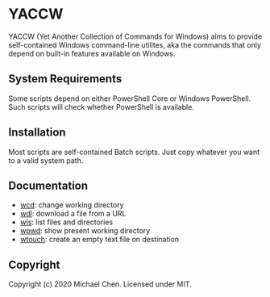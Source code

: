 # YACCW

YACCW (Yet Another Collection of Commands for Windows) aims to provide self-contained Windows command-line utilites, aka the commands that only depend on built-in features available on Windows.

## System Requirements

Some scripts depend on either PowerShell Core or Windows PowerShell. Such scripts will check whether PowerShell is available.

## Installation

Most scripts are self-contained Batch scripts. Just copy whatever you want to a valid system path.

## Documentation

* [wcd](/docs/wcd.md): change working directory
* [wdl](/docs/wdl.md): download a file from a URL
* [wls](/docs/wls.md): list files and directories
* [wpwd](/docs/wpwd.md): show present working directory
* [wtouch](/docs/wtouch.md): create an empty text file on destination

## Copyright

Copyright (c) 2020 Michael Chen. Licensed under MIT.
